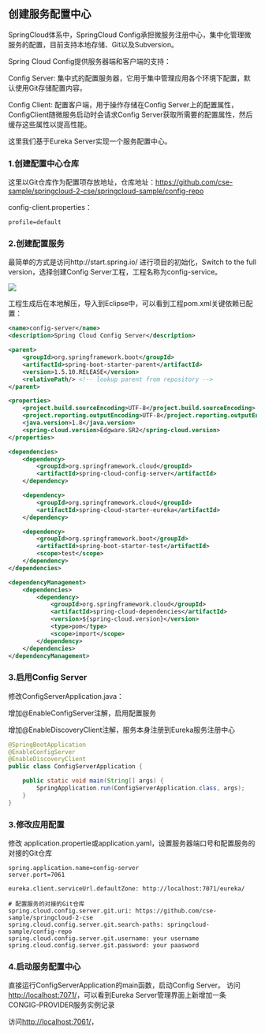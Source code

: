 ## 创建服务配置中心

SpringCloud体系中，SpringCloud Config承担微服务注册中心，集中化管理微服务的配置，目前支持本地存储、Git以及Subversion。

Spring Cloud Config提供服务器端和客户端的支持：

Config Server: 集中式的配置服务器，它用于集中管理应用各个环境下配置，默认使用Git存储配置内容。

Config Client: 配置客户端，用于操作存储在Config Server上的配置属性，ConfigClient随微服务启动时会请求Config Server获取所需要的配置属性，然后缓存这些属性以提高性能。

这里我们基于Eureka Server实现一个服务配置中心。

### 1.创建配置中心仓库

这里以Git仓库作为配置项存放地址，仓库地址：https://github.com/cse-sample/springcloud-2-cse/springcloud-sample/config-repo

config-client.properties：
```
profile=default
```

### 2.创建配置服务

最简单的方式是访问http://start.spring.io/ 进行项目的初始化，Switch to the full version，选择创建Config Server工程，工程名称为config-service。

![](https://github.com/cse-sample/springcloud-2-cse/blob/master/springcloud-sample/images/Initializr_config_server.png)

工程生成后在本地解压，导入到Eclipse中，可以看到工程pom.xml关键依赖已配置：

```xml
<name>config-server</name>
<description>Spring Cloud Config Server</description>

<parent>
	<groupId>org.springframework.boot</groupId>
	<artifactId>spring-boot-starter-parent</artifactId>
	<version>1.5.10.RELEASE</version>
	<relativePath/> <!-- lookup parent from repository -->
</parent>

<properties>
	<project.build.sourceEncoding>UTF-8</project.build.sourceEncoding>
	<project.reporting.outputEncoding>UTF-8</project.reporting.outputEncoding>
	<java.version>1.8</java.version>
	<spring-cloud.version>Edgware.SR2</spring-cloud.version>
</properties>

<dependencies>
	<dependency>
		<groupId>org.springframework.cloud</groupId>
		<artifactId>spring-cloud-config-server</artifactId>
	</dependency>

	<dependency>
		<groupId>org.springframework.cloud</groupId>
		<artifactId>spring-cloud-starter-eureka</artifactId>
	</dependency>

	<dependency>
		<groupId>org.springframework.boot</groupId>
		<artifactId>spring-boot-starter-test</artifactId>
		<scope>test</scope>
	</dependency>
</dependencies>

<dependencyManagement>
	<dependencies>
		<dependency>
			<groupId>org.springframework.cloud</groupId>
			<artifactId>spring-cloud-dependencies</artifactId>
			<version>${spring-cloud.version}</version>
			<type>pom</type>
			<scope>import</scope>
		</dependency>
	</dependencies>
</dependencyManagement>
```

### 3.启用Config Server

修改ConfigServerApplication.java：

增加@EnableConfigServer注解，启用配置服务

增加@EnableDiscoveryClient注解，服务本身注册到Eureka服务注册中心

```Java
@SpringBootApplication
@EnableConfigServer
@EnableDiscoveryClient
public class ConfigServerApplication {

	public static void main(String[] args) {
		SpringApplication.run(ConfigServerApplication.class, args);
	}
}
```
### 3.修改应用配置
修改 application.propertie或application.yaml，设置服务器端口号和配置服务的对接的Git仓库

```
spring.application.name=config-server
server.port=7061

eureka.client.serviceUrl.defaultZone: http://localhost:7071/eureka/

# 配置服务的对接的Git仓库
spring.cloud.config.server.git.uri: https://github.com/cse-sample/springcloud-2-cse
spring.cloud.config.server.git.search-paths: springcloud-sample/config-repo
spring.cloud.config.server.git.username: your username
spring.cloud.config.server.git.password: your paasword
```

### 4.启动服务配置中心
直接运行ConfigServerApplication的main函数，启动Config Server。
访问[http://localhost:7071/](http://localhost:7071/)，可以看到Eureka Server管理界面上新增加一条CONGIG-PROVIDER服务实例记录

访问[http://localhost:7061/](http://localhost:7061/)，
